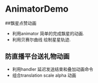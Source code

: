 # AnimatorDemo


##飘星点赞动画

* 利用animator 简单的完成飘星的动画.
* 利用贝赛尔曲线 绘制星星轨迹.

## 防直播平台送礼物动画
* 利用handler 延迟发送结束和叠加动画命令
* 组合translation scale alpha 动画
